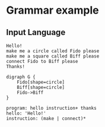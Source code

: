 # Grammar example
## Input Language
```
Hello!
make me a circle called Fido please
make me a square called Biff please
connect Fido to Biff please
Thanks!

digraph G {
	Fido[shape=circle]
	Biff[shape=circle]
	Fido->Biff
}
```

```
program: hello instruction+ thanks
hello: 'Hello!'
instruction: (make | connect)*

```